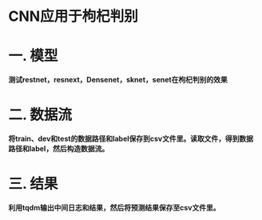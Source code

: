 CNN应用于枸杞判别
=================

# 一. 模型
**测试restnet，resnext，Densenet，sknet，senet在枸杞判别的效果**

# 二. 数据流
**将train、dev和test的数据路径和label保存到csv文件里。读取文件，得到数据路径和label，然后构造数据流。**

# 三. 结果
**利用tqdm输出中间日志和结果，然后将预测结果保存至csv文件里。**
